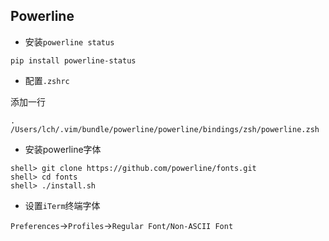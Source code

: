 ## Powerline

- 安装`powerline status`

```
pip install powerline-status
```

- 配置`.zshrc`

添加一行

```
. /Users/lch/.vim/bundle/powerline/powerline/bindings/zsh/powerline.zsh
```

- 安装powerline字体

```
shell> git clone https://github.com/powerline/fonts.git
shell> cd fonts
shell> ./install.sh
```

- 设置`iTerm`终端字体

`Preferences`->`Profiles`->`Regular Font/Non-ASCII Font`
